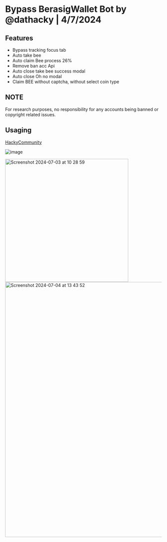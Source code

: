 # Bypass BerasigWallet Bot by @dathacky | 4/7/2024

## Features
- Bypass tracking focus tab
- Auto take bee
- Auto claim Bee process 26%
- Remove ban acc Api
- Auto close take bee success modal
- Auto close Oh no modal
- Claim BEE without captcha, without select coin type

## NOTE
For research purposes, no responsibility for any accounts being banned or copyright related issues.

## Usaging
[HackyCommunity](https://t.me/hackycommunity)

![image](https://media3.giphy.com/media/v1.Y2lkPTc5MGI3NjExN2FpMXpiaG5ib2g3MDdjd3pyZ3dneGxhNDhncXViZ3RkeGZvdjliZiZlcD12MV9pbnRlcm5hbF9naWZfYnlfaWQmY3Q9Zw/pSvyfzuNaRIuIQx4Dd/giphy.gif)


<img width="396" alt="Screenshot 2024-07-03 at 10 28 59" src="https://github.com/dathacky/BerasigWallet_bot_bypass/assets/37299929/1af0f773-ce2d-40a0-bdea-bdd20fcf2252">

<img width="821" alt="Screenshot 2024-07-04 at 13 43 52" src="https://github.com/dathacky/BerasigWallet_bot_bypass/assets/37299929/c7f258cf-ecd2-4ae6-bd02-9b44213d2482">
